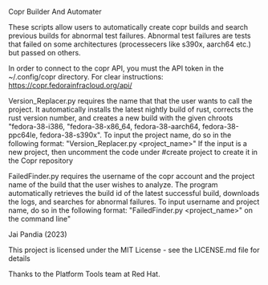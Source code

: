 Copr Builder And Automater

These scripts allow users to automatically create copr builds and search previous builds for abnormal test failures. Abnormal test 
failures are tests that failed on some architectures (processecers like s390x, aarch64 etc.) but passed on others.

In order to connect to the copr API, you must the API token in the ~/.config/copr directory. For clear instructions: https://copr.fedorainfracloud.org/api/

Version_Replacer.py requires the name that that the user wants to call the project. It automatically installs the latest nightly build of rust, corrects the rust version number, and creates a new build with the given chroots "fedora-38-i386, "fedora-38-x86_64, fedora-38-aarch64, fedora-38-ppc64le, fedora-38-s390x". To input the project name, do so in the following format: "Version_Replacer.py <project_name>" If the input is a new project, then uncomment the code under #create project to create it in the Copr repository

FailedFinder.py requires the username of the copr account and the project name of the build that the user wishes to analyze. The program automatically retrieves the build id of the latest successful build, downloads the logs, and searches for abnormal failures. To input username and project name, do so in the following format: "FailedFinder.py <username> <project_name>" on the command line"


Jai Pandia (2023)

This project is licensed under the MIT License - see the LICENSE.md file for details

Thanks to the Platform Tools team at Red Hat.



